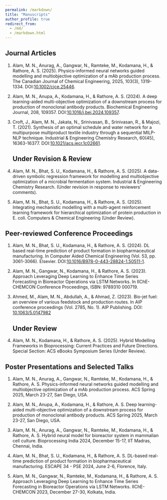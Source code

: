 ```yaml
---
permalink: /markdown/
title: "Manuscripts"
author_profile: true
redirect_from: 
  - /md/
  - /markdown.html
---
```



## Journal Articles

1. Alam, M. N., Anurag, A., Gangwar, N., Ramteke, M., Kodamana, H., & Rathore, A. S. (2025). Physics-informed neural networks guided modelling and multiobjective optimization of a mAb production process. The Canadian Journal of Chemical Engineering, 2025, 103(3), 1319-1334. DOI:[10.1002/cjce.25446](https://doi.org/10.1002/cjce.25446).<br>

2. Alam, M. N., Anupa, A., Kodamana, H., & Rathore, A. S. (2024). A deep learning-aided multi-objective optimization of a downstream process for production of monoclonal antibody products. Biochemical Engineering Journal, 208, 109357. DOI:[10.1016/j.bej.2024.109357](https://www.sciencedirect.com/science/article/pii/S1369703X2400144X).<br>
  
3. Croft, J., Alam, M. N., Jakata, N., Srinivasan, B., Srinivasan, R., & Majozi, T. (2021). Synthesis of an optimal schedule and water network for a multipurpose multiproduct textile industry through a sequential MILP-NLP technique. Industrial & Engineering Chemistry Research, 60(45), 16363-16377. DOI:[10.1021/acs.iecr.1c02661](https://pubs.acs.org/doi/full/10.1021/acs.iecr.1c02661). <br>

   ## Under Revision & Review
4. Alam, M. N., Bhat, S. U., Kodamana, H., & Rathore, A. S. (2025). A data-driven symbolic regression framework for modelling and multiobjective optimization of a microbial fermentation system. Industrial & Engineering Chemistry Research. (Under revision in response to reviewers’ comments).

5. Alam, M. N., Bhat, S. U., Kodamana, H., & Rathore, A. S. (2025). Integrating mechanistic modelling with a multi-agent reinforcement learning framework for hierarchical optimization of protein production in E. coli. Computers & Chemical Engineering (Under Review).

## Peer-reviewed Conference Proceedings

1. Alam, M. N., Bhat, S. U., Kodamana, H., & Rathore, A. S. (2024). DL based real-time prediction of product formation in biopharmaceutical manufacturing. In Computer Aided Chemical Engineering (Vol. 53, pp. 3061-3066). Elsevier. DOI:[10.1016/B978-0-443-28824-1.50511-1](https://www.sciencedirect.com/science/article/pii/B9780443288241505111). <br>

2. Alam, M. N., Gangwar, N., Kodamana, H., & Rathore, A. S. (2023). Approach Leveraging Deep Learning to Enhance Time Series Forecasting in Bioreactor Operations via LSTM Networks. In IIChE-CHEMCON Conference Proceedings, ISBN: 9789310 000719.

3. Ahmed, M., Alam, M. N., Abdullah, A., & Ahmad, Z. (2023). Bio-jet fuel: an overview of various feedstock and production routes. In AIP conference proceedings (Vol. 2785, No. 1). AIP Publishing. DOI: [10.1063/5.0147982](https://doi.org/10.1063/5.0147982)

   ## Under Review
4. Alam, M. N., Kodamana, H., & Rathore, A. S. (2025). Hybrid Modelling Frameworks in Bioprocessing: Current Practices and Future Directions. Special Section: ACS eBooks Symposium Series (Under Review).


## Poster Presentations and Selected Talks

 1. Alam, M. N., Anurag, A., Gangwar, N., Ramteke, M., Kodamana, H., & Rathore, A. S. Physics-informed neural networks guided modelling and multiobjective           optimization of a mAb production process. ACS Spring 2025, March 23-27, San Diego, USA.

 2. Alam, M. N., Anupa, A., Kodamana, H., & Rathore, A. S. Deep learning-aided multi-objective optimization of a downstream process for production of monoclonal     antibody products. ACS Spring 2025, March 23-27, San Diego, USA.

 3. Alam, M. N., Anurag, A., Gangwar, N., Ramteke, M., Kodamana, H., & Rathore, A. S. Hybrid neural model for bioreactor system in mammalian cell culture.           Bioprocessing India 2024, December 15-17, IIT Madras, Chennai, India. <br>

 4. Alam, M. N., Bhat, S. U., Kodamana, H., & Rathore, A. S. DL-based real-time prediction of product formation in biopharmaceutical manufacturing. ESCAPE 34 - PSE  2024, June 2-6, Florence, Italy. <br>

 5. Alam, M. N., Gangwar, N., Ramteke, M., Kodamana, H., & Rathore, A. S. Approach Leveraging Deep Learning to Enhance Time Series Forecasting in Bioreactor         Operations via LSTM Networks. IIChE-CHEMCON 2023, December 27-30, Kolkata, India.




